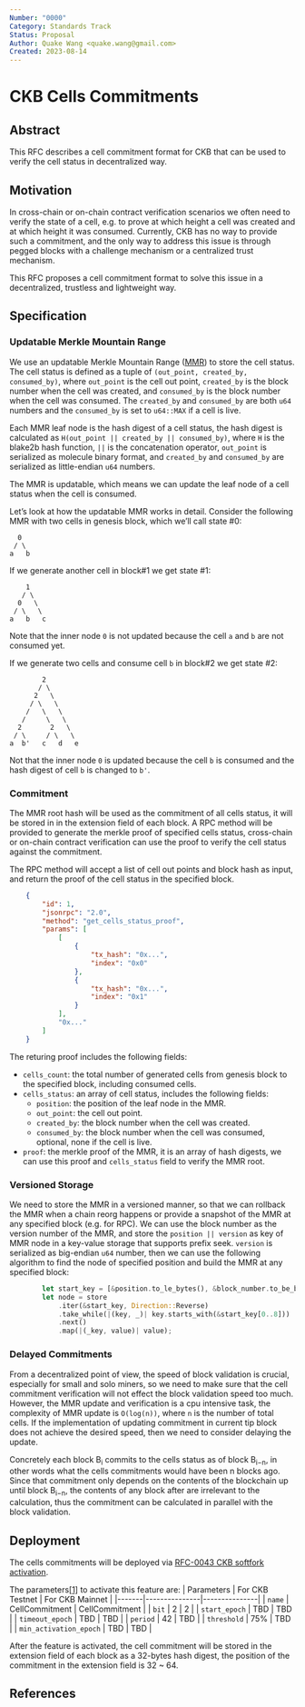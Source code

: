 ```yaml
---
Number: "0000"
Category: Standards Track
Status: Proposal
Author: Quake Wang <quake.wang@gmail.com>
Created: 2023-08-14
---
```


# CKB Cells Commitments

## Abstract

This RFC describes a cell commitment format for CKB that can be used to verify the cell status in decentralized way.

## Motivation

In cross-chain or on-chain contract verification scenarios we often need to verify the state of a cell, e.g. to prove at which height a cell was created and at which height it was consumed. Currently, CKB has no way to provide such a commitment, and the only way to address this issue is through pegged blocks with a challenge mechanism or a centralized trust mechanism.

This RFC proposes a cell commitment format to solve this issue in a decentralized, trustless and lightweight way.

## Specification

### Updatable Merkle Mountain Range

We use an updatable Merkle Mountain Range ([MMR]) to store the cell status. The cell status is defined as a tuple of `(out_point, created_by, consumed_by)`, where `out_point` is the cell out point, `created_by` is the block number when the cell was created, and `consumed_by` is the block number when the cell was consumed. The `created_by` and `consumed_by` are both `u64` numbers and the `consumed_by` is set to `u64::MAX` if a cell is live.

Each MMR leaf node is the hash digest of a cell status, the hash digest is calculated as `H(out_point || created_by || consumed_by)`, where `H` is the blake2b hash function, `||` is the concatenation operator, `out_point` is serialized as molecule binary format, and `created_by` and `consumed_by` are serialized as little-endian `u64` numbers.

The MMR is updatable, which means we can update the leaf node of a cell status when the cell is consumed.

Let’s look at how the updatable MMR works in detail. Consider the following MMR with two cells in genesis block, which we’ll call state #0:

```
  0
 / \
a   b
```

If we generate another cell in block#1 we get state #1:

```
    1
   / \
  0   \
 / \   \
a   b   c
```

Note that the inner node `0` is not updated because the cell `a` and `b` are not consumed yet.

If we generate two cells and consume cell `b` in block#2 we get state #2:

```
        2
       / \
      2   \
     / \   \
    /   \   \
   /     \   \
  2       2   \
 / \     / \   \
a  b'   c   d   e
```

Not that the inner node `0` is updated because the cell `b` is consumed and the hash digest of cell `b` is changed to `b'`.


### Commitment

The MMR root hash will be used as the commitment of all cells status, it will be stored in in the extension field of each block. A RPC method will be provided to generate the merkle proof of specified cells status, cross-chain or on-chain contract verification can use the proof to verify the cell status against the commitment.

The RPC method will accept a list of cell out points and block hash as input, and return the proof of the cell status in the specified block.

```json
    {
        "id": 1,
        "jsonrpc": "2.0",
        "method": "get_cells_status_proof",
        "params": [
            [
                {
                    "tx_hash": "0x...",
                    "index": "0x0"
                },
                {
                    "tx_hash": "0x...",
                    "index": "0x1"
                }
            ],
            "0x..."
        ]
    }
```

The returing proof includes the following fields:

- `cells_count`: the total number of generated cells from genesis block to the specified block, including consumed cells.
- `cells_status`: an array of cell status, includes the following fields:
    - `position`: the position of the leaf node in the MMR.
    - `out_point`: the cell out point.
    - `created_by`: the block number when the cell was created.
    - `consumed_by`: the block number when the cell was consumed, optional, none if the cell is live.
- `proof`: the merkle proof of the MMR, it is an array of hash digests, we can use this proof and `cells_status` field to verify the MMR root.

### Versioned Storage

We need to store the MMR in a versioned manner, so that we can rollback the MMR when a chain reorg happens or provide a snapshot of the MMR at any specified block (e.g. for RPC). We can use the block number as the version number of the MMR, and store the `position || version` as key of MMR node in a key-value storage that supports prefix seek. `version` is serialized as big-endian `u64` number, then we can use the following algorithm to find the node of specified position and build the MMR at any specified block:

```rust
        let start_key = [&position.to_le_bytes(), &block_number.to_be_bytes()].concat();
        let node = store
            .iter(&start_key, Direction::Reverse)
            .take_while(|(key, _)| key.starts_with(&start_key[0..8]))
            .next()
            .map(|(_key, value)| value);

```

### Delayed Commitments

From a decentralized point of view, the speed of block validation is crucial, especially for small and solo miners, so we need to make sure that the cell commitment verification will not effect the block validation speed too much. However, the MMR update and verification is a cpu intensive task, the complexity of MMR update is `O(log(n))`, where `n` is the number of total cells. If the implementation of updating commitment in current tip block does not achieve the desired speed, then we need to consider delaying the update.

Concretely each block B<sub>i</sub> commits to the cells status as of block B<sub>i−n</sub>, in other words what the cells commitments would have been n blocks ago. Since that commitment only depends on the contents of the blockchain up until block B<sub>i−n</sub>, the contents of any block after are irrelevant to the calculation, thus the commitment can be calculated in parallel with the block validation.

## Deployment

The cells commitments will be deployed via [RFC-0043 CKB softfork activation].

The parameters[\[1\]] to activate this feature are:
| Parameters | For CKB Testnet | For CKB Mainnet |
|-------|---------------|---------------|
| `name` | CellCommitment | CellCommitment |
| `bit` | 2 | 2 |
| `start_epoch` | TBD | TBD |
| `timeout_epoch` | TBD | TBD |
| `period` | 42 | TBD |
| `threshold` | 75% | TBD |
| `min_activation_epoch` | TBD | TBD |

After the feature is activated, the cell commitment will be stored in the extension field of each block as a 32-bytes hash digest, the position of the commitment in the extension field is 32 ~ 64.

## References

[MMR]: https://github.com/opentimestamps/opentimestamps-server/blob/master/doc/merkle-mountain-range.md
[RFC-0043 CKB softfork activation]: ../0043-ckb-softfork-activation/0043-ckb-softfork-activation.md
[\[1\]]: ../0043-ckb-softfork-activation/0043-ckb-softfork-activation.md#parameters

